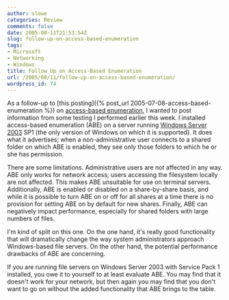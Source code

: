 ```yaml
---
author: slowe
categories: Review
comments: false
date: 2005-08-11T21:53:54Z
slug: follow-up-on-access-based-enumeration
tags:
- Microsoft
- Networking
- Windows
title: Follow Up on Access-Based Enumeration
url: /2005/08/11/follow-up-on-access-based-enumeration/
wordpress_id: 74
---
```


As a follow-up to [this posting]({% post_url 2005-07-08-access-based-enumeration %}) on [access-based enumeration](http://www.microsoft.com/windowsserver2003/techinfo/overview/abe.mspx), I wanted to post information from some testing I performed earlier this week. I installed access-based enumeration (ABE) on a server running [Windows Server 2003](http://www.microsoft.com/windowsserver2003/default.mspx) SP1 (the only version of Windows on which it is supported). It does what it advertises; when a non-administrative user connects to a shared folder on which ABE is enabled, they see only those folders to which he or she has permission.

There are some limitations. Administrative users are not affected in any way. ABE only works for network access; users accessing the filesystem locally are not affected. This makes ABE unsuitable for use on terminal servers. Additionally, ABE is enabled or disabled on a share-by-share basis, and while it is possible to turn ABE on or off for all shares at a time there is no provision for setting ABE on by default for new shares. Finally, ABE can negatively impact performance, especially for shared folders with large numbers of files.

I'm kind of split on this one. On the one hand, it's really good functionality that will dramatically change the way system administrators approach Windows-based file servers. On the other hand, the potential performance drawbacks of ABE are concerning.

If you are running file servers on Windows Server 2003 with Service Pack 1 installed, you owe it to yourself to at least evaluate ABE. You may find that it doesn't work for your network, but then again you may find that you don't want to go on without the added functionality that ABE brings to the table.
